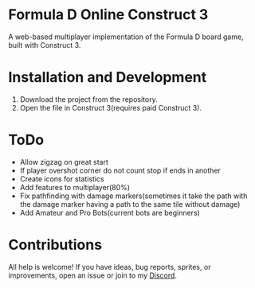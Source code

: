 # Formula D Online Construct 3
A web-based multiplayer implementation of the Formula D board game, built with Construct 3.

# Installation and Development
1. Download the project from the repository.
2. Open the file in Construct 3(requires paid Construct 3).

# ToDo
- Allow zigzag on great start
- If player overshot corner do not count stop if ends in another
- Create icons for statistics
- Add features to multiplayer(80%)
- Fix pathfinding with damage markers(sometimes it take the path with the damage marker having a path to the same tile without damage)
- Add Amateur and Pro Bots(current bots are beginners)


# Contributions
All help is welcome! If you have ideas, bug reports, sprites, or improvements, open an issue or join to my [Discord](https://discord.gg/jcuMBRY788).
